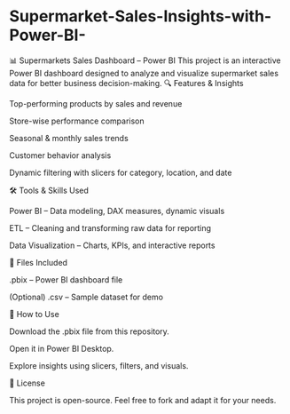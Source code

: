 # Supermarket-Sales-Insights-with-Power-BI-
📊 Supermarkets Sales Dashboard – Power BI  This project is an interactive Power BI dashboard designed to analyze and visualize supermarket sales data for better business decision-making.
🔍 Features & Insights

Top-performing products by sales and revenue

Store-wise performance comparison

Seasonal & monthly sales trends

Customer behavior analysis

Dynamic filtering with slicers for category, location, and date

🛠️ Tools & Skills Used

Power BI – Data modeling, DAX measures, dynamic visuals

ETL – Cleaning and transforming raw data for reporting

Data Visualization – Charts, KPIs, and interactive reports

📂 Files Included

.pbix – Power BI dashboard file

(Optional) .csv – Sample dataset for demo

🚀 How to Use

Download the .pbix file from this repository.

Open it in Power BI Desktop.

Explore insights using slicers, filters, and visuals.

📜 License

This project is open-source. Feel free to fork and adapt it for your needs.
